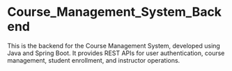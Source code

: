 # Course_Management_System_Backend
This is the backend for the Course Management System, developed using Java and Spring Boot. It provides REST APIs for user authentication, course management, student enrollment, and instructor operations.
